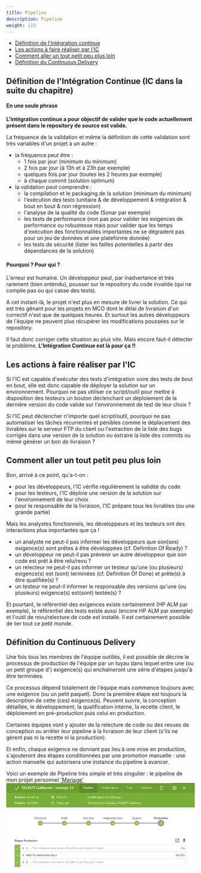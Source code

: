 ```yaml
---
title: Pipeline
description: Pipeline
weight: 113
---
```


* [Définition de l'intégration continue](#définition-de-l-intégration-continue-ic-dans-la-suite-du-chapitre)
* [Les actions à faire réaliser par l'IC](#les-actions-à-faire-réaliser-par-l-ic)
* [Comment aller un tout petit peu plus loin](#comment-aller-un-tout-petit-peu-plus-loin)
* [Définition du Continuous Delivery](#définition-du-continuous-delivery)

## Définition de l'Intégration Continue (IC dans la suite du chapitre)

#### En une seule phrase
**L'intégration continue a pour objectif de valider que le code actuellement présent dans le repository de source est valide.**

La fréquence de la validation et même la définition de cette validation sont très variables d'un projet à un autre :

* la fréquence peut être :
  * 1 fois par jour (minimum du minimum)
  * 2 fois par jour (à 13h et à 23h par exemple)
  * quelques fois par jour (toutes les 2 heures par exemple)
  * à chaque commit (solution optimum)
* la validation peut comprendre :
  * la compilation et le packaging de la solution (minimum du minimum)
  * l'exécution des tests (unitaire & de développement & intégration & bout en bout & non régression)
  * l'analyse de la qualité du code (Sonar par exemple)
  * les tests de performance (non pas pour valider les exigences de performance ou robustesse mais pour valider que les temps d'exécution des fonctionnalités importantes ne se dégradent pas pour un jeu de données et une plateforme donnée)
  * les tests de sécurité (lister les failles potentielles à partir des dépendances de la solution)

#### Pourquoi ? Pour qui ?
L'erreur est humaine. Un développeur peut, par inadvertance et très rarement (bien entendu), pousser sur le repository du code invalide (qui ne compile pas ou qui casse des tests).

A cet instant-là, le projet n'est plus en mesure de livrer la solution. Ce qui est très gênant pour les projets en MCO dont le délai de livraison d'un correctif n'est que de quelques heures. Et surtout les autres développeurs de l'équipe ne peuvent plus récupérer les modifications poussées sur le repository.

Il faut donc corriger cette situation au plus vite. Mais encore faut-il détecter le problème. **L'Intégration Continue est là pour ça !!**

## Les actions à faire réaliser par l'IC

Si l'IC est capable d'exécuter des tests d'intégration voire des tests de bout en bout, elle est donc capable de déployer la solution sur un environnement. Pourquoi ne pas utiliser ce script/outil pour mettre à disposition des testeurs un bouton déclenchant un déploiement de la dernière version du code valide sur l'environnement de test de leur choix ?

Si l'IC peut déclencher n'importe quel script/outil, pourquoi ne pas automatiser les tâches récurrentes et pénibles comme le déplacement des livrables sur le serveur FTP du client ou l'extraction de la liste des bugs corrigés dans une version de la solution ou extraire la liste des commits ou même générer un bon de livraison ?

## Comment aller un tout petit peu plus loin

Bon, arrivé à ce point, qu'a-t-on :

* pour les développeurs, l'IC vérifie régulièrement la validité du code
* pour les testeurs, l'IC déploie une version de la solution sur l'environnement de leur choix
* pour le responsable de la livraison, l'IC prépare tous les livrables (ou une grande partie)

Mais les analystes fonctionnels, les développeurs et les testeurs ont des interactions plus importantes que ça !

* un analyste ne peut-il pas informer les développeurs que son(ses) exigence(s) sont prêtes à être développées (cf. Definition Of Ready) ?
* un développeur ne peut-il pas prévenir un autre développeur que son code est prêt à être relu/revu ?
* un relecteur ne peut-il pas informer un testeur qu'une (ou plusieurs) exigence(s) est (sont) terminées (cf. Definition Of Done) et prête(s) à être qualifiée(s) ?
* un testeur ne peut-il informer le responsable des versions qu'une (ou plusieurs) exigence(s) est(sont) testée(s) ?

Et pourtant, le référentiel des exigences existe certainement (HP ALM par exemple), le référentiel des tests existe aussi (encore HP ALM par exemple) et l'outil de revu/relecture de code est installé. Il est certainement possible de lier tout ce petit monde.

## Définition du Continuous Delivery

Une fois tous les membres de l'équipe outillés, il est possible de décrire le processus de production de l'équipe par un tuyau dans lequel entre une (ou un petit groupe d') exigence(s) qui enchaîneront une série d'étapes jusqu'à être terminées.

Ce processus dépend totalement de l'équipe mais commence toujours avec une exigence (ou un petit paquet). Donc la première étape est toujours la description de cette (ces) exigence(s). Peuvent suivre, la conception détaillée, le développement, la qualification interne, la recette client, le déploiement en pré-production puis celui en production.

Certaines équipes vont y ajouter de la relecture de code ou des revues de conception ou arrêter leur pipeline à la livraison de leur client (s'ils ne gèrent pas ni la recette ni la production).

Et enfin, chaque exigence ne donnant pas lieu à une mise en production, s'ajouteront des étapes conditionnées par une promotion manuelle : une action manuelle qui autorisera une instance du pipeline à avancer.

Voici un exemple de Pipeline très simple et très singulier : le pipeline de mon projet personnel ['Mariage'](/mesprojets/mariage-guidededev)
![pipeline-jenkinsSimple](/images/pipeline-jenkinsSimple.png)


